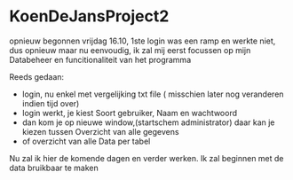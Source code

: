 # KoenDeJansProject2
opnieuw begonnen vrijdag 16.10, 1ste login was een ramp en werkte niet, dus opnieuw maar nu eenvoudig,
ik zal mij eerst focussen op mijn Databeheer en funcitionaliteit van het programma

Reeds gedaan:
- login, nu enkel met vergelijking txt file ( misschien later nog veranderen indien tijd over)
- login werkt, je kiest Soort gebruiker, Naam en wachtwoord
- dan kom je op nieuwe window,(startschem administrator) daar kan je kiezen tussen Overzicht van alle gegevens
- of overzicht van alle Data per tabel

Nu zal ik hier de komende dagen en verder werken.  Ik zal beginnen met de data bruikbaar te maken

